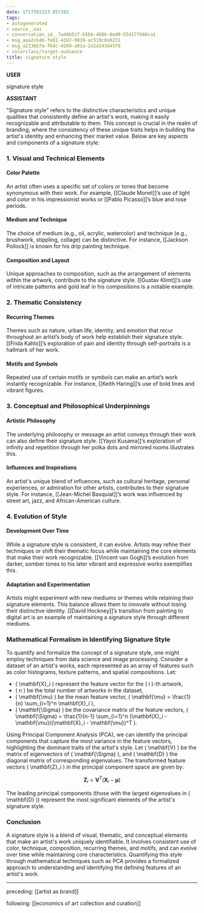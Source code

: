 ```yaml
---
date: 1717365323.957392
tags:
- autogenerated
- source__oai
- conversation_id__7a48b51f-b5bb-4b66-8ed0-55d17fb66ca1
- msg_aaa2cb4b-fe81-43d7-9839-ac510c0a9231
- msg_a2136b7a-f64c-4269-a81a-2a1a543d4579
- colorclass/target-audience
title: signature style
---
```


**USER**

signature style


**ASSISTANT**

"Signature style" refers to the distinctive characteristics and unique qualities that consistently define an artist's work, making it easily recognizable and attributable to them. This concept is crucial in the realm of branding, where the consistency of these unique traits helps in building the artist's identity and enhancing their market value. Below are key aspects and components of a signature style:

### 1. Visual and Technical Elements

#### Color Palette
An artist often uses a specific set of colors or tones that become synonymous with their work. For example, [[Claude Monet]]’s use of light and color in his impressionist works or [[Pablo Picasso]]’s blue and rose periods.

#### Medium and Technique
The choice of medium (e.g., oil, acrylic, watercolor) and technique (e.g., brushwork, stippling, collage) can be distinctive. For instance, [[Jackson Pollock]] is known for his drip painting technique.

#### Composition and Layout
Unique approaches to composition, such as the arrangement of elements within the artwork, contribute to the signature style. [[Gustav Klimt]]’s use of intricate patterns and gold leaf in his compositions is a notable example.

### 2. Thematic Consistency

#### Recurring Themes
Themes such as nature, urban life, identity, and emotion that recur throughout an artist’s body of work help establish their signature style. [[Frida Kahlo]]’s exploration of pain and identity through self-portraits is a hallmark of her work.

#### Motifs and Symbols
Repeated use of certain motifs or symbols can make an artist’s work instantly recognizable. For instance, [[Keith Haring]]’s use of bold lines and vibrant figures.

### 3. Conceptual and Philosophical Underpinnings

#### Artistic Philosophy
The underlying philosophy or message an artist conveys through their work can also define their signature style. [[Yayoi Kusama]]’s exploration of infinity and repetition through her polka dots and mirrored rooms illustrates this.

#### Influences and Inspirations
An artist's unique blend of influences, such as cultural heritage, personal experiences, or admiration for other artists, contributes to their signature style. For instance, [[Jean-Michel Basquiat]]’s work was influenced by street art, jazz, and African-American culture.

### 4. Evolution of Style

#### Development Over Time
While a signature style is consistent, it can evolve. Artists may refine their techniques or shift their thematic focus while maintaining the core elements that make their work recognizable. [[Vincent van Gogh]]’s evolution from darker, somber tones to his later vibrant and expressive works exemplifies this.

#### Adaptation and Experimentation
Artists might experiment with new mediums or themes while retaining their signature elements. This balance allows them to innovate without losing their distinctive identity. [[David Hockney]]’s transition from painting to digital art is an example of maintaining a signature style through different mediums.

### Mathematical Formalism in Identifying Signature Style

To quantify and formalize the concept of a signature style, one might employ techniques from data science and image processing. Consider a dataset of an artist's works, each represented as an array of features such as color histograms, texture patterns, and spatial compositions. Let:

- \( \mathbf{X}_i \) represent the feature vector for the \( i \)-th artwork,
- \( n \) be the total number of artworks in the dataset,
- \( \mathbf{\mu} \) be the mean feature vector, \( \mathbf{\mu} = \frac{1}{n} \sum_{i=1}^n \mathbf{X}_i \),
- \( \mathbf{\Sigma} \) be the covariance matrix of the feature vectors, \( \mathbf{\Sigma} = \frac{1}{n-1} \sum_{i=1}^n (\mathbf{X}_i - \mathbf{\mu})(\mathbf{X}_i - \mathbf{\mu})^T \).

Using Principal Component Analysis (PCA), we can identify the principal components that capture the most variance in the feature vectors, highlighting the dominant traits of the artist's style. Let \( \mathbf{V} \) be the matrix of eigenvectors of \( \mathbf{\Sigma} \), and \( \mathbf{D} \) the diagonal matrix of corresponding eigenvalues. The transformed feature vectors \( \mathbf{Z}_i \) in the principal component space are given by:

$$
\mathbf{Z}_i = \mathbf{V}^T (\mathbf{X}_i - \mathbf{\mu})
$$

The leading principal components (those with the largest eigenvalues in \( \mathbf{D} \)) represent the most significant elements of the artist's signature style.

### Conclusion

A signature style is a blend of visual, thematic, and conceptual elements that make an artist's work uniquely identifiable. It involves consistent use of color, technique, composition, recurring themes, and motifs, and can evolve over time while maintaining core characteristics. Quantifying this style through mathematical techniques such as PCA provides a formalized approach to understanding and identifying the defining features of an artist's work.


---

preceding: [[artist as brand]]  


following: [[economics of art collection and curation]]